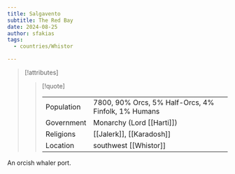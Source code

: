 ```yaml
---
title: Salgavento
subtitle: The Red Bay
date: 2024-08-25
author: sfakias
tags:
  - countries/Whistor

---
```

> [!attributes]
> 
> > [!quote]
> >
> > | | |
> > | --- | --- |
> > | Population | 7800, 90% Orcs, 5% Half-Orcs, 4% Finfolk, 1% Humans |
> > | Government | Monarchy (Lord [[Harti]]) |
> > | Religions | [[Jalerk]], [[Karadosh]] |
> > | Location | southwest [[Whistor]] |

An orcish whaler port.